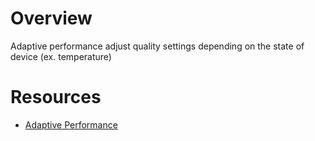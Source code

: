 # Overview

Adaptive performance adjust quality settings depending on the state of device
(ex. temperature)

# Resources

- [Adaptive Performance](https://www.youtube.com/watch?v=d5O4Uw6gPBI)
